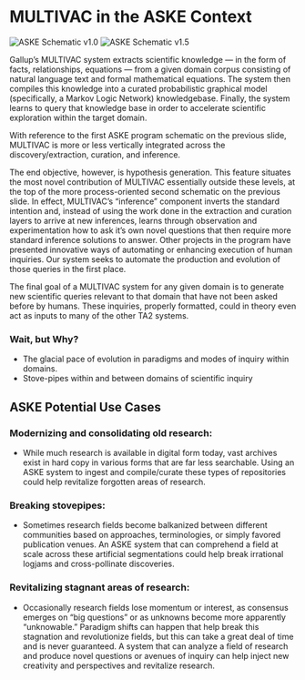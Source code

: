 # MULTIVAC in the ASKE Context
![ASKE Schematic v1.0](https://github.com/GallupGovt/multivac/blob/master/images/aske_schematic_v1.png)
![ASKE Schematic v1.5](https://github.com/GallupGovt/multivac/blob/master/images/aske_schematic_v1.5.png)

Gallup’s MULTIVAC system extracts scientific knowledge — in the form of facts, relationships, equations — from a given domain corpus consisting of natural language text and formal mathematical equations. The system then compiles this knowledge into a curated probabilistic graphical model (specifically, a Markov Logic Network) knowledgebase. Finally, the system learns to query that knowledge base in order to accelerate scientific exploration within the target domain. 

With reference to the first ASKE program schematic on the previous slide, MULTIVAC is more or less vertically integrated across the discovery/extraction, curation, and inference. 

The end objective, however, is hypothesis generation. This feature situates the most novel contribution of MULTIVAC essentially outside these levels, at the top of the more process-oriented second schematic on the previous slide. In effect, MULTIVAC’s “inference” component inverts the standard intention and, instead of using the work done in the extraction and curation layers to arrive at new inferences, learns through observation and experimentation how to ask it’s own novel questions that then require more standard inference solutions to answer. Other projects in the program have presented innovative ways of automating or enhancing execution of human inquiries. Our system seeks to automate the production and evolution of those queries in the first place.

The final goal of a MULTIVAC system for any given domain is to generate new scientific queries relevant to that domain that have not been asked before by humans. These inquiries, properly formatted, could in theory even act as inputs to many of the other TA2 systems.

### Wait, but Why?
- The glacial pace of evolution in paradigms and modes of inquiry within domains. 
- Stove-pipes within and between domains of scientific inquiry


## ASKE Potential Use Cases
### Modernizing and consolidating old research:
- While much research is available in digital form today, vast archives exist in hard copy in various forms that are far less searchable. Using an ASKE system to ingest and compile/curate these types of repositories could help revitalize forgotten areas of research.

### Breaking stovepipes:
- Sometimes research fields become balkanized between different communities based on approaches, terminologies, or simply favored publication venues. An ASKE system that can comprehend a field at scale across these artificial segmentations could help break irrational logjams and cross-pollinate discoveries. 

### Revitalizing stagnant areas of research:
- Occasionally research fields lose momentum or interest, as consensus emerges on “big questions” or as unknowns become more apparently “unknowable.” Paradigm shifts can happen that help break this stagnation and revolutionize fields, but this can take a great deal of time and is never guaranteed. A system that can analyze a field of research and produce novel questions or avenues of inquiry can help inject new creativity and perspectives and revitalize research.
